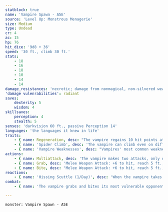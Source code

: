 ```yaml
---
statblock: true
name: 'Vampire Spawn - A5E'
source: 'Level Up: Monstrous Menagerie'
size: Medium
type: Undead
cr: 4
ac: 15
hp: 76
hit_dice: '9d8 + 36'
speed: '30 ft., climb 30 ft.'
stats:
    - 18
    - 16
    - 18
    - 10
    - 14
    - 14
damage_resistances: 'necrotic; damage from nonmagical, non-silvered weapons'
'damage vulenrabilities': radiant
saves:
    dexterity: 5
    wisdom: 4
skillsaves:
    perception: 4
    stealth: 5
senses: 'darkvision 60 ft., passive Perception 14'
languages: 'the languages it knew in life'
traits:
    - { name: Regeneration, desc: "The vampire regains 10 hit points at the start of its turn if it has at least 1 hit point and hasn't taken radiant damage since its last turn." }
    - { name: 'Spider Climb', desc: 'The vampire can climb even on difficult surfaces and upside down on ceilings.' }
    - { name: 'Vampire Weaknesses', desc: "Vampires' most common weaknesses are sunlight and running water. When the vampire ends its turn in contact with one of its weaknesses (such as being bathed in sunlight or running water), it takes 20 radiant damage. While in contact with its weakness, it can't use its Regeneration trait." }
actions:
    - { name: Multiattack, desc: 'The vampire makes two attacks, only one of which can be a bite attack.' }
    - { name: Grab, desc: 'Melee Weapon Attack: +6 to hit, reach 5 ft., one target. Hit: 8 (1d8 + 4) bludgeoning damage. The target is grappled (escape DC 14).' }
    - { name: Bite, desc: "Melee Weapon Attack: +6 to hit, reach 5 ft., one target that is grappled, incapacitated, restrained, or willing. Hit: 9 (1d10 + 4) piercing damage plus 14 (4d6) necrotic damage. The target's hit point maximum is reduced by an amount equal to the necrotic damage dealt, and the vampire regains this number of hit points. The reduction lasts until the target finishes a long rest. If the target is reduced to 0 hit points by this attack, it dies." }
reactions:
    - { name: 'Hissing Scuttle (1/Day)', desc: 'When the vampire takes radiant damage, it moves up to its Speed without provoking opportunity attacks.' }
combat:
    - { name: 'The vampire grabs and bites its most vulnerable opponent', desc: 'Once it has weakened a foe with a bite attack, the vampire uses its Blood Charm on that target. When reduced to 30 hit points or fewer, the vampire retreats in animal or mist form through well-prepared escape routes, returning to take its revenge another day.' }

---
```

```statblock
monster: Vampire Spawn - A5E
```
